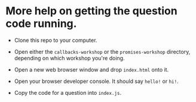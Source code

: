 # More help on getting the question code running.

* Clone this repo to your computer.

* Open either the `callbacks-workshop` or the `promises-workshop` directory, depending on which workshop you're doing.

* Open a new web browser window and drop `index.html` onto it.

* Open your browser developer console.  It should say `hello!` or `hi!`.

* Copy the code for a question into `index.js`.
